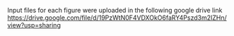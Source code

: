 Input files for each figure were uploaded in the following google drive link
https://drive.google.com/file/d/19PzWtN0F4VDXOkO6faRY4Pszd3m2IZHn/view?usp=sharing
